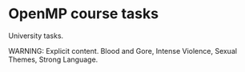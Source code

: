 OpenMP course tasks
============

University tasks.

WARNING: Explicit content. Blood and Gore, Intense Violence, Sexual Themes, Strong Language.
